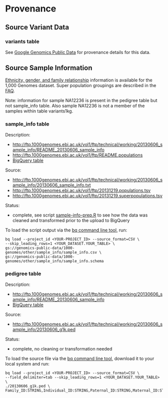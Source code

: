 Provenance
========================================================

Source Variant Data
------------------------------

### variants table

See [Google Genomics Public Data](http://googlegenomics.readthedocs.io/en/latest/use_cases/discover_public_data/1000_genomes.html) for provenance details for this data.

Source Sample Information
--------------------------------
[Ethnicity, gender, and family relationship](http://www.1000genomes.org/faq/can-i-get-phenotype-gender-and-family-relationship-information-samples) information is available for the 1,000 Genomes dataset.  Super population groupings are described in the [FAQ](http://www.1000genomes.org/category/frequently-asked-questions/population).

Note: information for sample NA12236 is present in the pedigree table but not sample_info table.  Also sample NA12236 is not a member of the samples within table variants1kg.

### sample_info table

Description: 
* http://ftp.1000genomes.ebi.ac.uk/vol1/ftp/technical/working/20130606_sample_info/README_20130606_sample_info
* http://ftp.1000genomes.ebi.ac.uk/vol1/ftp/README.populations
* [BigQuery table](https://bigquery.cloud.google.com/table/genomics-public-data:1000_genomes.sample_info?pli=1)

Source: 
* http://ftp.1000genomes.ebi.ac.uk/vol1/ftp/technical/working/20130606_sample_info/20130606_sample_info.txt 
* http://ftp.1000genomes.ebi.ac.uk/vol1/ftp/20131219.populations.tsv
* http://ftp.1000genomes.ebi.ac.uk/vol1/ftp/20131219.superpopulations.tsv

Status: 
* complete, see script [sample-info-prep.R](./sample-info-prep.R) to see how the data was cleaned and transformed prior to the upload to BigQuery

To load the script output via the [bq command line tool](https://cloud.google.com/bigquery/bq-command-line-tool#creatingtablefromfile), run:
```
bq load --project_id <YOUR-PROJECT_ID> --source_format=CSV \
--skip_leading_rows=1 <YOUR_DATASET.YOUR_TABLE> \
gs://genomics-public-data/1000-genomes/other/sample_info/sample_info.csv \
gs://genomics-public-data/1000-genomes/other/sample_info/sample_info.schema
```

### pedigree table

Description: 
* http://ftp.1000genomes.ebi.ac.uk/vol1/ftp/technical/working/20130606_sample_info/README_20130606_sample_info
* [BigQuery table](https://bigquery.cloud.google.com/table/genomics-public-data:1000_genomes.pedigree?pli=1)

Source:  
* http://ftp.1000genomes.ebi.ac.uk/vol1/ftp/technical/working/20130606_sample_info/20130606_g1k.ped

Status: 
* complete, no cleaning or transformation needed

To load the source file via the [bq command line tool](https://cloud.google.com/bigquery/bq-command-line-tool#creatingtablefromfile), download it to your local system and run:
```
bq load --project_id <YOUR-PROJECT_ID> --source_format=CSV \
--field_delimiter=tab --skip_leading_rows=1 <YOUR_DATASET.YOUR_TABLE> \
./20130606_g1k.ped \
Family_ID:STRING,Individual_ID:STRING,Paternal_ID:STRING,Maternal_ID:STRING,Gender:INTEGER,Phenotype:INTEGER,Population:STRING,Relationship:STRING,Siblings:STRING,Second_Order:STRING,Third_Order:STRING,Other_Comments:STRING
```
